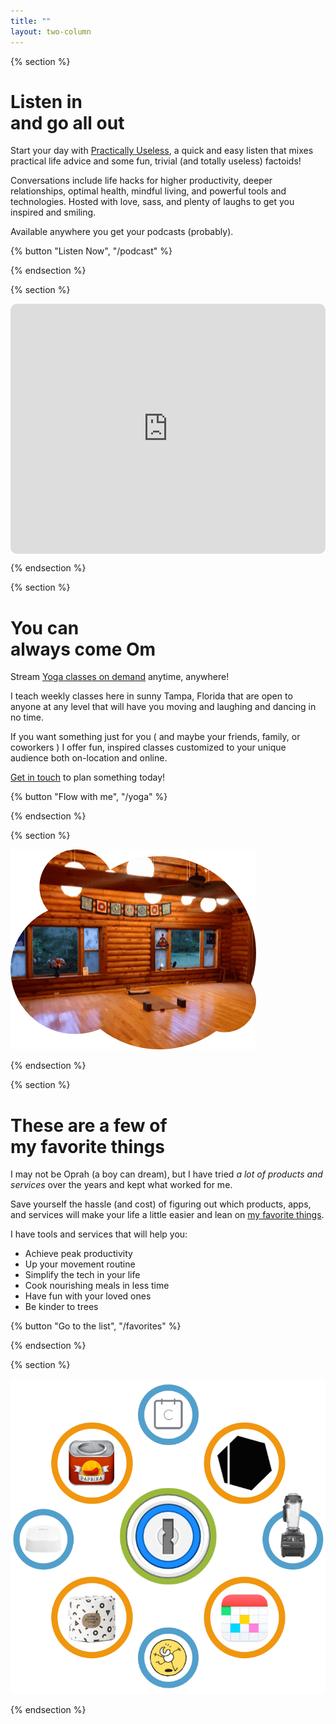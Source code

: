 ```yaml
---
title: ""
layout: two-column
---
```


{% section %}

# Listen in <br> and go all out

Start your day with [Practically Useless](/podcast), a quick and easy listen that mixes practical life advice and some fun, trivial (and totally useless) factoids!

Conversations include life hacks for higher productivity, deeper relationships, optimal health, mindful living, and powerful tools and technologies. Hosted with love, sass, and plenty of laughs to get you inspired and smiling.

Available anywhere you get your podcasts (probably).

{% button "Listen Now", "/podcast" %}

{% endsection %}

{% section %}

<div style="width: 100%; height: 400px; border-radius: 10px; overflow: hidden;"><iframe style="width: 100%; height: 100%;" frameborder="no" scrolling="no" seamless src="https://player.captivate.fm/show/f368b04e-dde4-47b9-84fc-116c56251601/" title="Podcast player"></iframe></div>

{% endsection %}

{% section %}

# You can <br> always come Om

Stream [Yoga classes on demand](/yoga) anytime, anywhere!

I teach weekly classes here in sunny Tampa, Florida that are open to anyone at any level that will have you moving and laughing and dancing in no time.

If you want something just for you ( and maybe your friends, family, or coworkers ) I offer fun, inspired classes customized to your unique audience both on-location and online.

[Get in touch](mailto:yoga@cvburgess.com) to plan something today!

{% button "Flow with me", "/yoga" %}

{% endsection %}

{% section %}

[![The Lotus Pond](/img/yoga/lotus-pond.png)](/yoga)

{% endsection %}

{% section %}

# These are a few of <br> my favorite things

I may not be Oprah (a boy can dream), but I have tried _a lot of products and services_ over the years and kept what worked for me.

Save yourself the hassle (and cost) of figuring out which products, apps, and services will make your life a little easier and lean on [my favorite things](/favorites).

I have tools and services that will help you:

- Achieve peak productivity
- Up your movement routine
- Simplify the tech in your life
- Cook nourishing meals in less time
- Have fun with your loved ones
- Be kinder to trees

{% button "Go to the list", "/favorites" %}

{% endsection %}

{% section %}

[![Favorite Things](/img/favorites/0-all.png)](/favorites)

{% endsection %}

<!-- {% section %}

# Personalized coaching <br> on your schedule

Want more? Book virtual [life coaching sessions](/coaching) with me for individual attention that fit your schedule.

**Career**: Resume / interview, leadership, and productivity

**Wellness**: Yoga, movement, and plant-based basics

**Tools + Tech**: Automate and optimize for happiness

If you want to see if we click, or if there's something not on the list, no worries! Book a [FREE, 30-minute consultation](https://calendly.com/cvburgess-coaching/consultation) and let's chat about your goals and how we can chart a course to them.

{% button "Book a free consultation", "https://calendly.com/cvburgess-coaching/consultation" %}

{% endsection %}

{% section %}

<div class="calendly-inline-widget" data-url="https://calendly.com/cvburgess-coaching?hide_landing_page_details=1&background_color=faf9f5&text_color=3c3b39&primary_color=f0960f" style="min-width:320px;height:800px;"></div>
<script async type="text/javascript" src="https://assets.calendly.com/assets/external/widget.js"></script>

{% endsection %} -->
